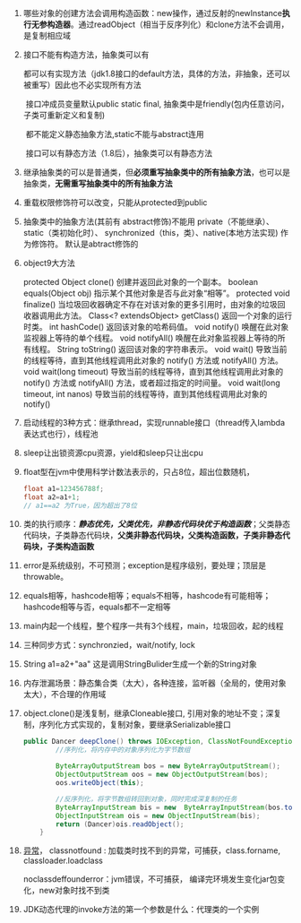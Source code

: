 1. 哪些对象的创建方法会调用构造函数：new操作，通过反射的newInstance**执行无参构造器**。通过readObject（相当于反序列化）和clone方法不会调用，是复制相应域

2. 接口不能有构造方法，抽象类可以有

   ​		都可以有实现方法（jdk1.8接口的default方法，具体的方法，非抽象，还可以被重写）因此也不必实现所有方法

   ​		 接口冲成员变量默认public static final, 抽象类中是friendly(包内任意访问，子类可重新定义和复制)

   ​		 都不能定义静态抽象方法,static不能与abstract连用

   ​		 接口可以有静态方法（1.8后），抽象类可以有静态方法		 

3. 继承抽象类的可以是普通类，但**必须重写抽象类中的所有抽象方法**，也可以是抽象类，**无需重写抽象类中的所有抽象方法**

4. 重载权限修饰符可以改变，只能从protected到public

5. 抽象类中的抽象方法(其前有 abstract修饰)不能用 private（不能继承）、 static（类初始化时）、 synchronized（this，类）、native(本地方法实现) 作为修饰符。 默认是abtract修饰的

6. object9大方法

   protected Object clone() 创建并返回此对象的一个副本。 
   boolean equals(Object obj) 指示某个其他对象是否与此对象“相等”。 
   protected void finalize() 当垃圾回收器确定不存在对该对象的更多引用时，由对象的垃圾回收器调用此方法。 
   Class<? extendsObject> getClass() 返回一个对象的运行时类。 
   int hashCode() 返回该对象的哈希码值。 
   void notify() 唤醒在此对象监视器上等待的单个线程。 
   void notifyAll() 唤醒在此对象监视器上等待的所有线程。 
   String toString() 返回该对象的字符串表示。 
   void wait() 导致当前的线程等待，直到其他线程调用此对象的 notify() 方法或 notifyAll() 方法。 
   void wait(long timeout) 导致当前的线程等待，直到其他线程调用此对象的 notify() 方法或 notifyAll() 方法，或者超过指定的时间量。 
   void wait(long timeout, int nanos) 导致当前的线程等待，直到其他线程调用此对象的 notify()

7. 启动线程的3种方式：继承thread，实现runnable接口（thread传入lambda表达式也行），线程池

8. sleep让出锁资源cpu资源，yield和sleep只让出cpu

9. float型在jvm中使用科学计数法表示的，只占8位，超出位数随机，

   ```java
   float a1=123456788f;
   float a2=a1+1;
   // a1==a2 为True，因为超出了8位
   ```

10. 类的执行顺序：***静态优先，父类优先，非静态代码块优于构造函数***；父类静态代码块，子类静态代码块，**父类非静态代码块，父类构造函数，子类非静态代码块，子类构造函数**

11. error是系统级别，不可预测；exception是程序级别，要处理；顶层是throwable。

12. equals相等，hashcode相等；equals不相等，hashcode有可能相等；hashcode相等与否，equals都不一定相等

13. main内起一个线程，整个程序一共有3个线程，main，垃圾回收，起的线程

14. 三种同步方式：synchronzied，wait/notify, lock

15. String a1=a2+"aa" 这是调用StringBulider生成一个新的String对象

16. 内存泄漏场景：静态集合类（太大），各种连接，监听器（全局的，使用对象太大），不合理的作用域

17. object.clone()是浅复制，继承Cloneable接口, 引用对象的地址不变；深复制，序列化方式实现的，复制对象，要继承Serializable接口

    ```java
    public Dancer deepClone() throws IOException, ClassNotFoundException {
            //序列化，将内存中的对象序列化为字节数组
      				
            ByteArrayOutputStream bos = new ByteArrayOutputStream();
            ObjectOutputStream oos = new ObjectOutputStream(bos);
            oos.writeObject(this);
    
            //反序列化，将字节数组转回到对象，同时完成深复制的任务
            ByteArrayInputStream bis = new 	ByteArrayInputStream(bos.toByteArray());
            ObjectInputStream ois = new ObjectInputStream(bis);
            return (Dancer)ois.readObject();
        }
    ```
18. [异常](https://blog.csdn.net/Jin_Kwok/article/details/79866465)， classnotfound : 加载类时找不到的异常，可捕获，class.forname, classloader.loadclass

       noclassdeffounderror：jvm错误，不可捕获，	编译完环境发生变化jar包变化，new对象时找不到类
       
19. JDK动态代理的invoke方法的第一个参数是什么：代理类的一个实例

